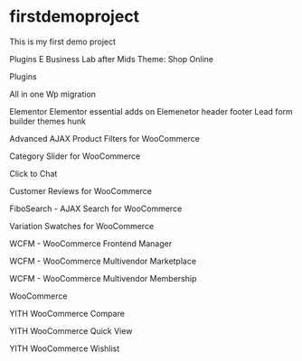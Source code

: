 # firstdemoproject
This is my first demo project

Plugins E Business Lab after Mids
Theme: Shop Online


Plugins

All in one Wp migration

Elementor
Elementor essential adds on
Elemenetor header footer
Lead form builder themes hunk

Advanced AJAX Product Filters for WooCommerce
	
Category Slider for WooCommerce

Click to Chat

Customer Reviews for WooCommerce

FiboSearch - AJAX Search for WooCommerce

Variation Swatches for WooCommerce
	
WCFM - WooCommerce Frontend Manager

WCFM - WooCommerce Multivendor Marketplace
	
WCFM - WooCommerce Multivendor Membership
	
WooCommerce

YITH WooCommerce Compare
	
YITH WooCommerce Quick View

YITH WooCommerce Wishlist
